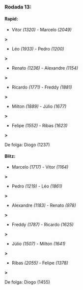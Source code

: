 ### Rodada 13:

#### Rapid:

* Vitor *(1320)*     -     Marcelo *(2049)*

 **>** 
* Léo *(1933)*     -     Pedro *(1200)*

 **>** 
* Renato *(1236)*     -     Alexandre *(1154)*

 **>** 
* Ricardo *(1771)*     -     Freddy *(1881)*

 **>** 
* Milton *(1889)*     -     Júlio *(1677)*

 **>** 
* Felipe *(1552)*     -     Ribas *(1623)*

 **>** 

De folga: Diogo (1237)

#### Blitz:

* Marcelo *(1717)*     -     Vitor *(1164)*

 **>** 
* Pedro *(1219)*     -     Léo *(1861)*

 **>** 
* Alexandre *(1183)*     -     Renato *(978)*

 **>** 
* Freddy *(1787)*     -     Ricardo *(1625)*

 **>** 
* Júlio *(1507)*     -     Milton *(1641)*

 **>** 
* Ribas *(2055)*     -     Felipe *(1378)*

 **>** 

De folga: Diogo (1455)

